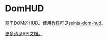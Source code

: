# DomHUD

基于DOM的HUD。使用教程可见[seinjs-dom-hud](http://seinjs.com/cn/extension/web-extensions/hud)。  

[更多请见API文档。](./doc/README.md)
